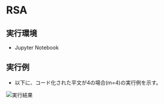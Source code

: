 # RSA

## 実行環境
* Jupyter Notebook

## 実行例
* 以下に、コード化された平文が4の場合(m=4)の実行例を示す。

![実行結果](https://github.com/yabusaka/RSA/blob/main/result.png)

